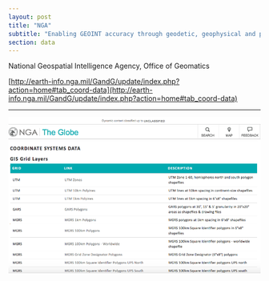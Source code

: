 ```yaml
---
layout: post
title: "NGA"
subtitle: "Enabling GEOINT accuracy through geodetic, geophysical and photogrammetric sciences and content."
section: data
---
```


National Geospatial Intelligence Agency, Office of Geomatics

[http://earth-info.nga.mil/GandG/update/index.php?action=home#tab_coord-data](http://earth-info.nga.mil/GandG/update/index.php?action=home#tab_coord-data)

---

![](images/d303ae7a.png)
